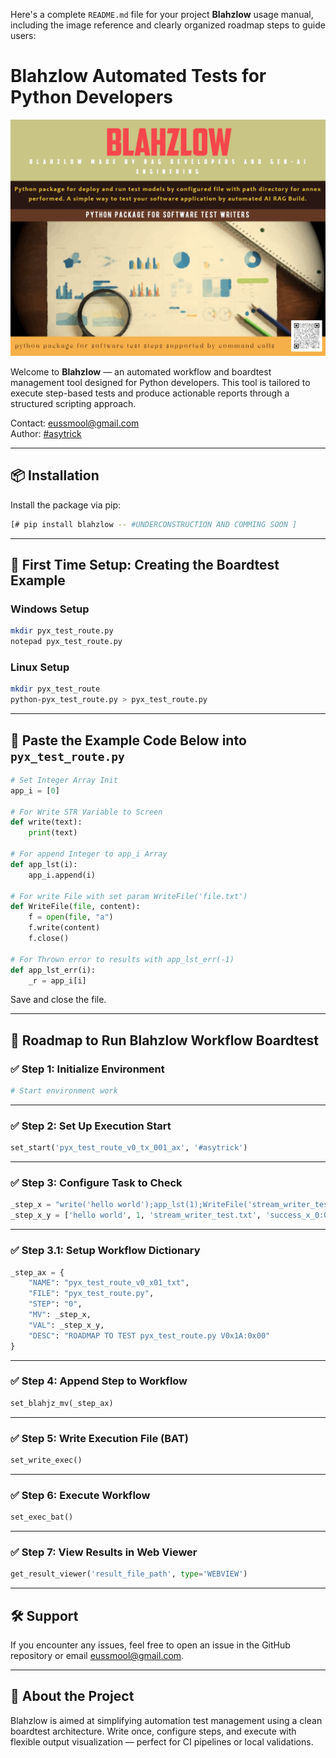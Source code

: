 Here's a complete `README.md` file for your project **Blahzlow** usage manual, including the image reference and clearly organized roadmap steps to guide users:

# Blahzlow Automated Tests for Python Developers

![Blahzlow Logo](./assets/blahzlow_x0.gif)

Welcome to **Blahzlow** — an automated workflow and boardtest management tool designed for Python developers. This tool is tailored to execute step-based tests and produce actionable reports through a structured scripting approach.

Contact: [eussmool@gmail.com](mailto:eussmool@gmail.com)  
Author: [#asytrick](https://github.com/asytrick)

---

## 📦 Installation

Install the package via pip:

```bash
[# pip install blahzlow -- #UNDERCONSTRUCTION AND COMMING SOON ]
````

---

## 🧪 First Time Setup: Creating the Boardtest Example

### Windows Setup

```bash
mkdir pyx_test_route.py
notepad pyx_test_route.py
```

### Linux Setup

```bash
mkdir pyx_test_route
python-pyx_test_route.py > pyx_test_route.py
```

---

## 🧾 Paste the Example Code Below into `pyx_test_route.py`

```python
# Set Integer Array Init
app_i = [0]

# For Write STR Variable to Screen
def write(text):
    print(text)

# For append Integer to app_i Array 
def app_lst(i):
    app_i.append(i)

# For write File with set param WriteFile('file.txt')
def WriteFile(file, content):
    f = open(file, "a")
    f.write(content)
    f.close()

# For Thrown error to results with app_lst_err(-1)
def app_lst_err(i):
    _r = app_i[i]
```

Save and close the file.

---

## 🚀 Roadmap to Run Blahzlow Workflow Boardtest

### ✅ **Step 1**: Initialize Environment

```python
# Start environment work
```

---

### ✅ **Step 2**: Set Up Execution Start

```python
set_start('pyx_test_route_v0_tx_001_ax', '#asytrick')
```

---

### ✅ **Step 3**: Configure Task to Check

```python
_step_x = "write('hello world');app_lst(1);WriteFile('stream_writer_test.txt','success_x_0:01:x');app_lst_err(-1)"
_step_x_y = ['hello world', 1, 'stream_writer_test.txt', 'success_x_0:01:x', -1]
```

---

### ✅ **Step 3.1**: Setup Workflow Dictionary

```python
_step_ax = {
    "NAME": "pyx_test_route_v0_x01_txt",
    "FILE": "pyx_test_route.py",
    "STEP": "0",
    "MV": _step_x,
    "VAL": _step_x_y,
    "DESC": "ROADMAP TO TEST pyx_test_route.py V0x1A:0x00"
}
```

---

### ✅ **Step 4**: Append Step to Workflow

```python
set_blahjz_mv(_step_ax)
```

---

### ✅ **Step 5**: Write Execution File (BAT)

```python
set_write_exec()
```

---

### ✅ **Step 6**: Execute Workflow

```python
set_exec_bat()
```

---

### ✅ **Step 7**: View Results in Web Viewer

```python
get_result_viewer('result_file_path', type='WEBVIEW')
```

---

## 🛠️ Support

If you encounter any issues, feel free to open an issue in the GitHub repository or email [eussmool@gmail.com](mailto:eussmool@gmail.com).

---

## 🧠 About the Project

Blahzlow is aimed at simplifying automation test management using a clean boardtest architecture. Write once, configure steps, and execute with flexible output visualization — perfect for CI pipelines or local validations.

```

